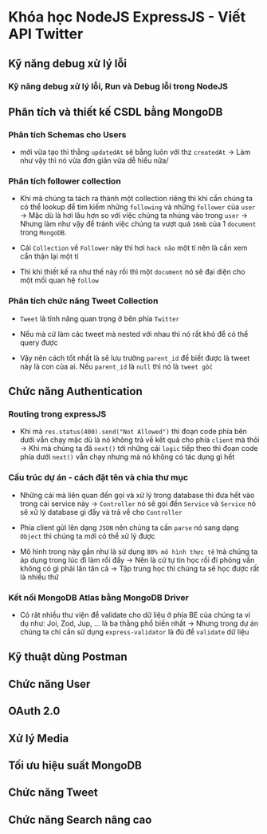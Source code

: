 # Khóa học NodeJS ExpressJS - Viết API Twitter

## Kỹ năng debug xử lý lỗi

### Kỹ năng debug xử lý lỗi, Run và Debug lỗi trong NodeJS

## Phân tích và thiết kế CSDL bằng MongoDB

### Phân tích Schemas cho Users

- mới vừa tạo thì thằng `updatedAt` sẽ bằng luôn với thz `createdAt` -> Làm như vậy thì nó vừa đơn giản vừa dễ hiểu nữa/

### Phân tích follower collection

- Khi mà chúng ta tách ra thành một collection riêng thì khi cần chúng ta có thể lookup để tìm kiếm những `following` và những `follower` của `user` -> Mặc dù là hơi lâu hơn so với việc chúng ta nhúng vào trong `user` -> Nhưng làm như vậy để tránh việc chúng ta vượt quá `16mb` của 1 `document` trong `MongoDB`.

- Cái `Collection` về `Follower` này thì hơi `hack não` một tí nên là cần xem cẩn thận lại một tí

- Thì khi thiết kế ra như thế này rồi thì một `document` nó sẽ đại diện cho một mối quan hệ `follow`

### Phân tích chức năng Tweet Collection

- `Tweet` là tính năng quan trọng ở bên phía `Twitter`

- Nếu mà cứ làm các tweet mà nested với nhau thì nó rất khó để có thể query được

- Vậy nên cách tốt nhất là sẽ lưu trường `parent_id` để biết được là tweet này là con của ai. Nếu `parent_id` là `null` thì nó là `tweet gốc`

## Chức năng Authentication

### Routing trong expressJS

- Khi mà `res.status(400).send("Not Allowed")` thì đoạn code phía bên dưới vẫn chạy mặc dù là nó không trả về kết quả cho phía `client` mà thôi -> Khi mà chúng ta đã `next()` tới những cái `logic` tiếp theo thì đoạn code phía dưới `next()` vẫn chạy nhưng mà nó không có tác dụng gì hết

### Cấu trúc dự án - cách đặt tên và chia thư mục

- Những cái mà liên quan đến gọi và xử lý trong database thì đưa hết vào trong cái service này -> `Controller` nó sẽ gọi đến `Service` và `Service` nó sẽ xử lý database gì đấy và trả về cho `Controller`

- Phía client gửi lên dạng `JSON` nên chúng ta cần `parse` nó sang dạng `Object` thì chúng ta mới có thể xử lý được

- Mô hình trong này gần như là sử dụng `80% mô hình thực tế` mà chúng ta áp dụng trong lúc đi làm rồi đấy -> Nên là cứ tự tin học rồi đi phỏng vấn không có gì phải lăn tăn cả -> Tập trung học thì chúng ta sẽ học được rất là nhiều thứ

### Kết nối MongoDB Atlas bằng MongoDB Driver

- Có rât nhiều thư viện để validate cho dữ liệu ở phía BE của chúng ta ví dụ như: Joi, Zod, Jup, ... là ba thằng phổ biến nhất -> Nhưng trong dự án chúng ta chỉ cần sử dụng `express-validator` là đủ để `validate` dữ liệu

## Kỹ thuật dùng Postman

## Chức năng User

## OAuth 2.0

## Xử lý Media

## Tối ưu hiệu suất MongoDB

## Chức năng Tweet

## Chức năng Search nâng cao

